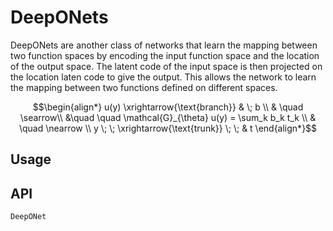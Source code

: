 # DeepONets

DeepONets are another class of networks that learn the mapping between two function spaces by encoding the input function space and the location of the output space. The latent code of the input space is then projected on the location laten code to give the output. This allows the network to learn the mapping between two functions defined on different spaces.


```math
\begin{align*}
u(y) \xrightarrow{\text{branch}} & \; b \\
& \quad \searrow\\
&\quad \quad \mathcal{G}_{\theta} u(y) = \sum_k b_k t_k \\
&  \quad \nearrow \\
y \; \; \xrightarrow{\text{trunk}} \; \; & t  
\end{align*}
```
## Usage

## API
```@docs
DeepONet
```